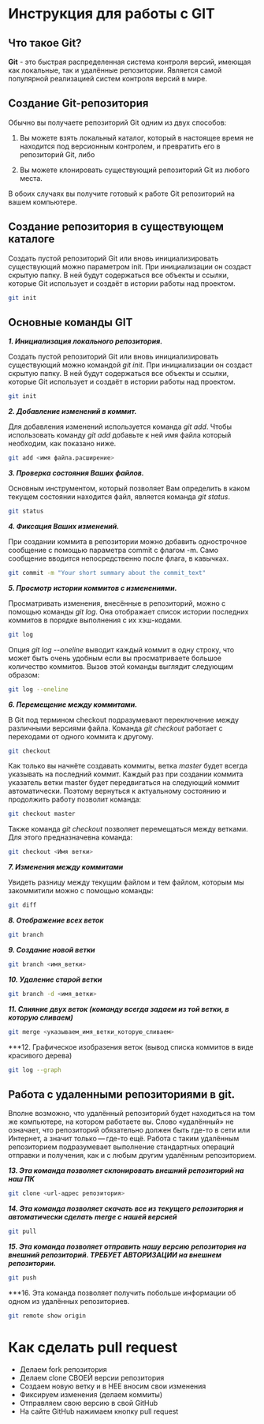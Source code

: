 # Инструкция для работы с GIT

## Что такое Git?

**Git** - это быстрая распределенная система контроля версий, имеющая как локальные, так и удалённые репозитории. Является самой популярной реализацией систем контроля версий в мире.
## Создание Git-репозитория

Обычно вы получаете репозиторий Git одним из двух способов:

1. Вы можете взять локальный каталог, который в настоящее время не находится под версионным контролем, и превратить его в репозиторий Git, либо

2. Вы можете клонировать существующий репозиторий Git из любого места.

В обоих случаях вы получите готовый к работе Git репозиторий на вашем компьютере.

## Создание репозитория в существующем каталоге

Создать пустой репозиторий Git или вновь инициализировать существующий можно параметром init. При инициализации он создаст скрытую папку. В ней будут содержаться все объекты и ссылки, которые Git использует и создаёт в истории работы над проектом.

```sh
git init
```
## Основные команды GIT

***1. Инициализация локального репозитория.***

Создать пустой репозиторий Git или вновь инициализировать существующий можно командой *git init*. При инициализации он создаст скрытую папку. В ней будут содержаться все объекты и ссылки, которые Git использует и создаёт в истории работы над проектом. 

```sh
git init
```
***2. Добавление изменений в коммит.***

Для добавления изменений используется команда *git add*. Чтобы использовать команду *git add* добавьте к ней имя файла который необходим, как показано ниже.
```sh
git add <имя файла.расширение>
```
***3. Проверка состояния Ваших файлов.***

Основным инструментом, который позволяет Вам определить в каком текущем состоянии находится файл, является команда *git status*.

```sh
git status
```
***4. Фиксация Ваших изменений.***

При создании коммита в репозитории можно добавить однострочное сообщение с помощью параметра commit с флагом -m. Само сообщение вводится непосредственно после флага, в кавычках.

```sh
git commit -m "Your short summary about the commit_text"
```
***5. Просмотр истории коммитов с изменениями.***

Просматривать изменения, внесённые в репозиторий, можно с помощью команды *git log*. Она отображает список истории последних коммитов в порядке выполнения с их хэш-кодами.

```sh
git log
```

Опция *git log --oneline* выводит каждый коммит в одну строку, что может быть очень удобным если вы просматриваете большое количество коммитов. Вызов этой команды выглядит следующим образом:

```sh
git log --oneline
```

***6. Перемещение между коммитами.***

В Git под термином checkout подразумевают переключение между различными версиями файла. Команда *git checkout* работает с переходами от одного коммита к другому. 

```sh
git checkout 
```

Как только вы начнёте создавать коммиты, ветка *master* будет всегда указывать на последний коммит. Каждый раз при создании коммита указатель ветки master будет передвигаться на следующий коммит автоматически. Поэтому вернуться к актуальному состоянию и продолжить работу позволит команда:

```sh
git checkout master 
```

Также команда *git checkout* позволяет перемещаться между ветками. Для этого предназначевна команда:

```sh
git checkout <Имя ветки>
```
***7. Изменения между коммитами***

Увидеть разницу между текущим файлом и тем файлом, которым мы закоммитили можно с помощью команды:

```sh
git diff
```
***8. Отображение всех веток***

```sh
git branch
```

***9. Создание новой ветки***

```sh
git branch <имя_ветки>
```
***10. Удаление старой ветки***

```sh
git branch -d <имя_ветки>
```
***11. Слияние двух веток (команду всегда задаем из той ветки, в которую сливаем)***

```sh
git merge <указываем_имя_ветки_которую_сливаем>
```
***12. Графическое изобразения веток (вывод списка коммитов в виде красивого дерева)

```sh
git log --graph
```

## Работа с удаленными репозиториями в git.

Вполне возможно, что удалённый репозиторий будет находиться на том же компьютере, на котором работаете вы. Слово «удалённый» не означает, что репозиторий обязательно должен быть где-то в сети или Интернет, а значит только — где-то ещё. Работа с таким удалённым репозиторием подразумевает выполнение стандартных операций отправки и получения, как и с любым другим удалённым репозиторием.

***13. Эта команда позволяет склонировать внешний репозиторий на наш ПК***

```sh
git clone <url-адрес репозитория>
```

***14. Эта команда позволяет скачать все из текущего репозитория и автоматически
сделать merge с нашей версией***

```sh
git pull
```

***15. Эта команда позволяет отправить нашу версию репозитория на внешний
репозиторий. ТРЕБУЕТ АВТОРИЗАЦИИ на внешнем репозитории.***

```sh
git push
```

***16. Эта команда позволяет получить побольше информации об одном из удалённых репозиториев.

```sh
git remote show origin  
```

# Как сделать pull request
+ Делаем fork репозитория
+ Делаем clone СВОЕЙ версии репозитория
+ Создаем новую ветку и в НЕЕ вносим свои изменения
+ Фиксируем изменения (делаем коммиты)
+ Отправляем свою версию в свой GitHub
+ На сайте GitHub нажимаем кнопку pull request 
